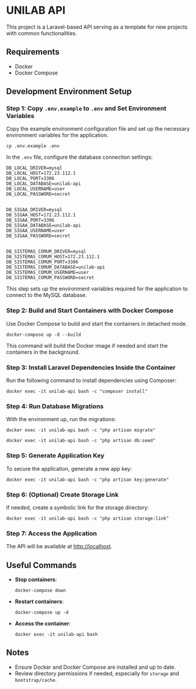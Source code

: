 # UNILAB API

This project is a Laravel-based API serving as a template for new projects with common functionalities.

## Requirements

- Docker
- Docker Compose

## Development Environment Setup

### Step 1: Copy `.env.example` to `.env` and Set Environment Variables

Copy the example environment configuration file and set up the necessary environment variables for the application.

    cp .env.example .env

In the `.env` file, configure the database connection settings:


    DB_LOCAL_DRIVER=mysql
    DB_LOCAL_HOST=172.23.112.1
    DB_LOCAL_PORT=3306
    DB_LOCAL_DATABASE=unilab-api
    DB_LOCAL_USERNAME=user
    DB_LOCAL_PASSWORD=secret


    DB_SIGAA_DRIVER=mysql
    DB_SIGAA_HOST=172.23.112.1
    DB_SIGAA_PORT=3306
    DB_SIGAA_DATABASE=unilab-api
    DB_SIGAA_USERNAME=user
    DB_SIGAA_PASSWORD=secret


    DB_SISTEMAS_COMUM_DRIVER=mysql
    DB_SISTEMAS_COMUM_HOST=172.23.112.1
    DB_SISTEMAS_COMUM_PORT=3306
    DB_SISTEMAS_COMUM_DATABASE=unilab-api
    DB_SISTEMAS_COMUM_USERNAME=user
    DB_SISTEMAS_COMUM_PASSWORD=secret


This step sets up the environment variables required for the application to connect to the MySQL database.

### Step 2: Build and Start Containers with Docker Compose

Use Docker Compose to build and start the containers in detached mode.

    docker-compose up -d --build

This command will build the Docker image if needed and start the containers in the background.

### Step 3: Install Laravel Dependencies Inside the Container

Run the following command to install dependencies using Composer:

    docker exec -it unilab-api bash -c "composer install"

### Step 4: Run Database Migrations

With the environment up, run the migrations:

    docker exec -it unilab-api bash -c "php artisan migrate"

    docker exec -it unilab-api bash -c "php artisan db:seed"

### Step 5: Generate Application Key

To secure the application, generate a new app key:

    docker exec -it unilab-api bash -c "php artisan key:generate"

### Step 6: (Optional) Create Storage Link

If needed, create a symbolic link for the storage directory:

    docker exec -it unilab-api bash -c "php artisan storage:link"

### Step 7: Access the Application

The API will be available at [http://localhost](http://localhost).

## Useful Commands

- **Stop containers**:

      docker-compose down

- **Restart containers**:

      docker-compose up -d

- **Access the container**:

      docker exec -it unilab-api bash

## Notes

- Ensure Docker and Docker Compose are installed and up to date.
- Review directory permissions if needed, especially for `storage` and `bootstrap/cache`.
